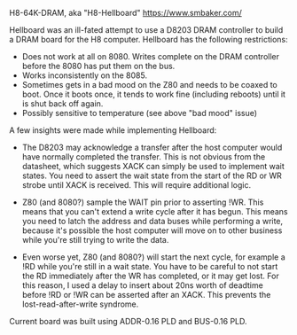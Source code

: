 H8-64K-DRAM, aka "H8-Hellboard"
https://www.smbaker.com/

Hellboard was an ill-fated attempt to use a D8203 DRAM controller to build a DRAM board
for the H8 computer. Hellboard has the following restrictions:

* Does not work at all on 8080. Writes complete on the DRAM controller before the 8080 has put them on the bus.
* Works inconsistently on the 8085.
* Sometimes gets in a bad mood on the Z80 and needs to be coaxed to boot. Once it boots once, it tends to work fine (including reboots) until it is shut back off again.
* Possibly sensitive to temperature (see above "bad mood" issue)

A few insights were made while implementing Hellboard:

* The D8203 may acknowledge a transfer after the host computer would have normally completed the
  transfer. This is not obvious from the datasheet, which suggests XACK can simply be used to
  implement wait states. You need to assert the wait state from the start of the RD or WR strobe
  until XACK is received. This will require additional logic.

* Z80 (and 8080?) sample the WAIT pin prior to asserting !WR. This means that you can't extend a
  write cycle after it has begun. This means you need to latch the address and data buses while
  performing a write, because it's possible the host computer will move on to other business while
  you're still trying to write the data.

* Even worse yet, Z80 (and 8080?) will start the next cycle, for example a !RD while you're still
  in a wait state. You have to be careful to not start the RD immediately after the WR has completed,
  or it may get lost. For this reason, I used a delay to insert about 20ns worth of deadtime before
  !RD or !WR can be asserted after an XACK. This prevents the lost-read-after-write syndrome.

Current board was built using ADDR-0.16 PLD and BUS-0.16 PLD.

